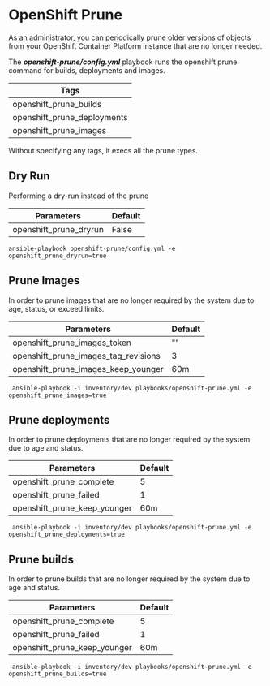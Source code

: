 # OpenShift Prune


As an administrator, you can periodically prune older versions of objects from your OpenShift Container Platform instance that are no longer needed.

The **_openshift-prune/config.yml_** playbook runs the openshift prune command for builds, deployments and images.

|Tags                       |
|---------------------------|
|openshift_prune_builds     |
|openshift_prune_deployments|
|openshift_prune_images     |

Without specifying any tags, it execs all the prune types.

## Dry Run

Performing a dry-run instead of the prune

|Parameters                 | Default |
|---------------------------|---------| 
| openshift_prune_dryrun    | False   |

```
ansible-playbook openshift-prune/config.yml -e openshift_prune_dryrun=true
```

## Prune Images

In order to prune images that are no longer required by the system due to age, status, or exceed limits.

|Parameters                            | Default |
|--------------------------------------|---------| 
| openshift_prune_images_token         | ""      |
| openshift_prune_images_tag_revisions | 3       |
| openshift_prune_images_keep_younger  | 60m     |

```
 ansible-playbook -i inventory/dev playbooks/openshift-prune.yml -e openshift_prune_images=true
```

## Prune deployments

In order to prune deployments that are no longer required by the system due to age and status.

|Parameters                            | Default |
|--------------------------------------|---------| 
| openshift_prune_complete             | 5       |
| openshift_prune_failed               | 1       |
| openshift_prune_keep_younger         | 60m     |

```
 ansible-playbook -i inventory/dev playbooks/openshift-prune.yml -e openshift_prune_deployments=true
```

## Prune builds

In order to prune builds that are no longer required by the system due to age and status.

|Parameters                            | Default |
|--------------------------------------|---------| 
| openshift_prune_complete             | 5       |
| openshift_prune_failed               | 1       |
| openshift_prune_keep_younger         | 60m     |

```
 ansible-playbook -i inventory/dev playbooks/openshift-prune.yml -e openshift_prune_builds=true
```
